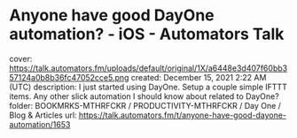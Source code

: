 # Anyone have good DayOne automation? - iOS - Automators Talk

cover: https://talk.automators.fm/uploads/default/original/1X/a6448e3d407f60bb357124a0b8b36fc47052cce5.png
created: December 15, 2021 2:22 AM (UTC)
description: I just started using DayOne. Setup a couple simple IFTTT items. Any other slick automation I should know about related to DayOne?
folder: BOOKMRKS-MTHRFCKR / PRODUCTIVITY-MTHRFCKR / Day One / Blog & Articles
url: https://talk.automators.fm/t/anyone-have-good-dayone-automation/1653